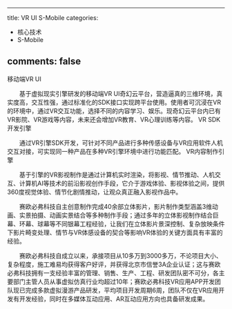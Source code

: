 
---
title: VR UI S-Mobile
categories:
- 核心技术
- S-Mobile

comments: false
---


移动端VR UI

　　基于虚拟现实引擎研发的移动端VR UI奇幻云平台，营造逼真的三维环境，真实度高，交互性强，通过标准化的SDK接口实现跨平台使用。使用者可沉浸在VR的环境中，通过VR交互功能，选择不同的内容学习、娱乐。现奇幻云平台内已有VR影院、VR游戏等内容，未来还会增加VR教育、VR心理训练等内容。
VR SDK开发引擎

　　通过VR引擎SDK开发，可针对不同产品进行多种传感设备与VR应用软件人机交互对接，可实现同一种产品在多种VR引擎环境中进行功能匹配。
VR内容制作引擎

　　基于引擎的VR影视制作是通过计算机实时渲染，将影视、情节推动、人机交互、计算机AI等技术的前沿影视创作手段，它介于游戏体验、影视体验之间，提供360度视觉体验、情节化剧情推动，让观众真正融入影视作品中。

　　赛欧必弗科技自主创意制作完成40余部立体影片，影片制作类型涵盖3维动画、实景拍摄、动画实景结合等多种制作手段；通过多年的立体影视制作结合巨幕、环幕、球幕等不同银幕工程经验，让我们在立体影片景深控制、复杂放映条件下影片畸变处理、情节与VR体感设备的契合等影响VR体验的关键方面具有丰富的经验。

　　赛欧必弗科技自成立以来，承接项目从10多万到3000多万，不论项目大小、复杂程度，施工难易均获得客户好评，并获得北京市信誉3A企业认证；这与赛欧必弗科技拥有一支经验丰富的管理、销售、生产、工程、研发团队密不可分，各主要部门主管人员从事虚拟仿真行业均超过10年；赛欧必弗科技VR应用APP开发团队现已完成多款虚拟漫游产品研发，平均项目开发周期6周，团队不仅在VR应用开发有开发经验，同时在多媒体互动应用、AR互动应用方向也具备研发成果。